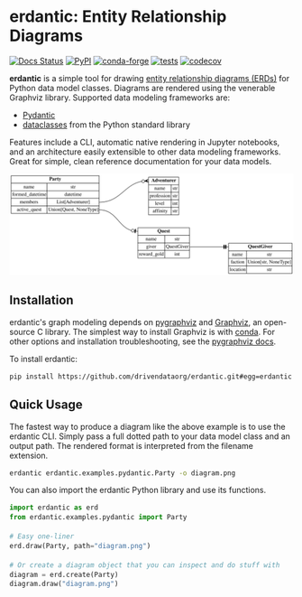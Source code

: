 # erdantic: Entity Relationship Diagrams

[![Docs Status](https://img.shields.io/badge/docs-latest-blueviolet)](https://erdantic.drivendata.org/)
[![PyPI](https://img.shields.io/pypi/v/erdantic.svg)](https://pypi.org/project/erdantic/)
[![conda-forge](https://img.shields.io/conda/vn/conda-forge/erdantic.svg)](https://anaconda.org/conda-forge/erdantic)
[![tests](https://github.com/drivendataorg/erdantic/workflows/tests/badge.svg?branch=main)](https://github.com/drivendataorg/erdantic/actions?query=workflow%3Atests+branch%3Amain)
[![codecov](https://codecov.io/gh/drivendataorg/erdantic/branch/main/graph/badge.svg)](https://codecov.io/gh/drivendataorg/erdantic)

**erdantic** is a simple tool for drawing [entity relationship diagrams (ERDs)](https://en.wikipedia.org/wiki/Data_modeling#Entity%E2%80%93relationship_diagrams) for Python data model classes. Diagrams are rendered using the venerable Graphviz library. Supported data modeling frameworks are:

- [Pydantic](https://pydantic-docs.helpmanual.io/)
- [dataclasses](https://docs.python.org/3/library/dataclasses.html) from the Python standard library

Features include a CLI, automatic native rendering in Jupyter notebooks, and an architecture easily extensible to other data modeling frameworks. Great for simple, clean reference documentation for your data models.

![Example diagram created by erdantic](docs/docs/examples/pydantic.svg)

## Installation

erdantic's graph modeling depends on [pygraphviz](https://pygraphviz.github.io/documentation/stable/index.html) and [Graphviz](https://graphviz.org/), an open-source C library. The simplest way to install Graphviz is with [conda](https://anaconda.org/conda-forge/graphviz). For other options and installation troubleshooting, see the [pygraphviz docs](https://pygraphviz.github.io/documentation/stable/install.html).

To install erdantic:

```bash
pip install https://github.com/drivendataorg/erdantic.git#egg=erdantic
```

## Quick Usage

The fastest way to produce a diagram like the above example is to use the erdantic CLI. Simply pass a full dotted path to your data model class and an output path. The rendered format is interpreted from the filename extension.

```bash
erdantic erdantic.examples.pydantic.Party -o diagram.png
```

You can also import the erdantic Python library and use its functions.

```python
import erdantic as erd
from erdantic.examples.pydantic import Party

# Easy one-liner
erd.draw(Party, path="diagram.png")

# Or create a diagram object that you can inspect and do stuff with
diagram = erd.create(Party)
diagram.draw("diagram.png")
```
